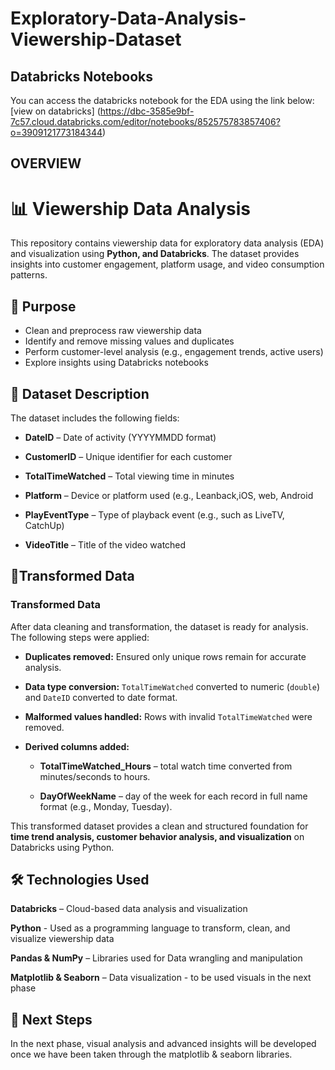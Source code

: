 # Exploratory-Data-Analysis-Viewership-Dataset
## Databricks Notebooks
You can access the databricks notebook for the EDA using the link below:
[view on databricks] (https://dbc-3585e9bf-7c57.cloud.databricks.com/editor/notebooks/852575783857406?o=3909121773184344)
## OVERVIEW
# 📊 Viewership Data Analysis
This repository contains viewership data for exploratory data analysis (EDA) and visualization using **Python, and Databricks**. The dataset provides insights into customer engagement, platform usage, and video consumption patterns.

## 🎯 Purpose
* Clean and preprocess raw viewership data
* Identify and remove missing values and duplicates
* Perform customer-level analysis (e.g., engagement trends, active users)
* Explore insights using Databricks notebooks
  
## 📂 Dataset Description
The dataset includes the following fields:

* **DateID** – Date of activity (YYYYMMDD format)

* **CustomerID** – Unique identifier for each customer

* **TotalTimeWatched** – Total viewing time in minutes

* **Platform** – Device or platform used (e.g., Leanback,iOS, web, Android

* **PlayEventType** – Type of playback event (e.g., such as LiveTV, CatchUp)

* **VideoTitle** – Title of the video watched

## 📂Transformed Data

### Transformed Data

After data cleaning and transformation, the dataset is ready for analysis. The following steps were applied:

- **Duplicates removed:** Ensured only unique rows remain for accurate analysis.
  
- **Data type conversion:** `TotalTimeWatched` converted to numeric (`double`) and `DateID` converted to date format.
  
- **Malformed values handled:** Rows with invalid `TotalTimeWatched` were removed.
  
- **Derived columns added:**
  - **TotalTimeWatched_Hours** – total watch time converted from minutes/seconds to hours.

  - **DayOfWeekName** – day of the week for each record in full name format (e.g., Monday, Tuesday).

This transformed dataset provides a clean and structured foundation for **time trend analysis, customer behavior analysis, and visualization** on Databricks using Python.
 
## 🛠️ Technologies Used

**Databricks** – Cloud-based data analysis and visualization

**Python** - Used as a programming language to transform, clean, and visualize viewership data

**Pandas & NumPy** – Libraries used for Data wrangling and manipulation

**Matplotlib & Seaborn** – Data visualization - to be used visuals in the next phase

## 🚀 Next Steps

In the next phase, visual analysis and advanced insights will be developed once we have been taken through the matplotlib & seaborn libraries.


